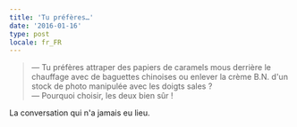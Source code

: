 ```yaml
---
title: 'Tu préfères…'
date: '2016-01-16'
type: post
locale: fr_FR
---
```


> — Tu préfères attraper des papiers de caramels mous derrière le chauffage avec de baguettes chinoises ou enlever la crème B.N. d'un stock de photo manipulée avec les doigts sales ?  
> — Pourquoi choisir, les deux bien sûr !

La conversation qui n'a jamais eu lieu.
